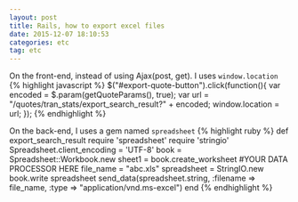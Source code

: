 ```yaml
---
layout: post
title: Rails, how to export excel files
date: 2015-12-07 18:10:53
categories: etc
tag: etc
--- 
```


On the front-end, instead of using Ajax(post, get). I uses `window.location`
{% highlight javascript %}
$("#export-quote-button").click(function(){
  var encoded = $.param(getQuoteParams(), true);
  var url = "/quotes/tran_stats/export_search_result?" + encoded;
  window.location = url;
});
{% endhighlight %}

On the back-end, I uses a gem named `spreadsheet`
{% highlight ruby %}
def export_search_result
    require 'spreadsheet'
    require 'stringio'
    Spreadsheet.client_encoding = 'UTF-8'
    book = Spreadsheet::Workbook.new
    sheet1 = book.create_worksheet
    #YOUR DATA PROCESSOR HERE
    file_name = "abc.xls"
    spreadsheet = StringIO.new
    book.write spreadsheet
    send_data(spreadsheet.string, :filename => file_name,
              :type => "application/vnd.ms-excel")
end
{% endhighlight %}
